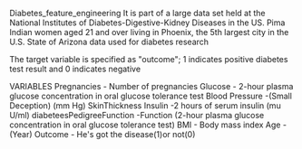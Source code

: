 Diabetes_feature_engineering
It is part of a large data set held at the National Institutes of Diabetes-Digestive-Kidney Diseases in the US. Pima Indian women aged 21 and over living in Phoenix, the 5th largest city in the U.S. State of Arizona data used for diabetes research

The target variable is specified as "outcome"; 1 indicates positive diabetes test result and 0 indicates negative

VARIABLES
Pregnancies - Number of pregnancies
Glucose - 2-hour plasma glucose concentration in oral glucose tolerance test
Blood Pressure -(Small Deception) (mm Hg)
SkinThickness
Insulin -2 hours of serum insulin (mu U/ml)
diabeteesPedigreeFunction -Function (2-hour plasma glucose concentration in oral glucose tolerance test)
BMI - Body mass index
Age - (Year)
Outcome - He's got the disease(1)or not(0)

